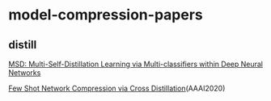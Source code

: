 # model-compression-papers

## distill

[MSD: Multi-Self-Distillation Learning via Multi-classifiers within Deep Neural Networks](https://arxiv.org/pdf/1911.09418)

[Few Shot Network Compression via Cross Distillation](https://arxiv.org/pdf/1911.09450)(AAAI2020)
